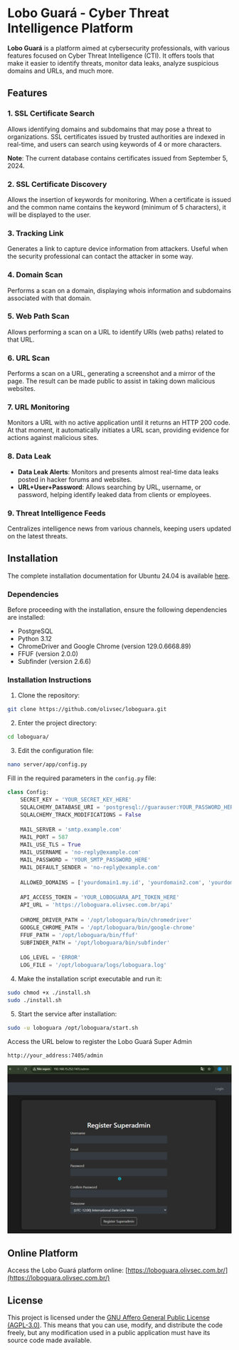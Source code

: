 
# Lobo Guará - Cyber Threat Intelligence Platform

**Lobo Guará** is a platform aimed at cybersecurity professionals, with various features focused on Cyber Threat Intelligence (CTI). It offers tools that make it easier to identify threats, monitor data leaks, analyze suspicious domains and URLs, and much more.

## Features

### 1. **SSL Certificate Search**
Allows identifying domains and subdomains that may pose a threat to organizations. SSL certificates issued by trusted authorities are indexed in real-time, and users can search using keywords of 4 or more characters.

**Note**: The current database contains certificates issued from September 5, 2024.

### 2. **SSL Certificate Discovery**
Allows the insertion of keywords for monitoring. When a certificate is issued and the common name contains the keyword (minimum of 5 characters), it will be displayed to the user.

### 3. **Tracking Link**
Generates a link to capture device information from attackers. Useful when the security professional can contact the attacker in some way.

### 4. **Domain Scan**
Performs a scan on a domain, displaying whois information and subdomains associated with that domain.

### 5. **Web Path Scan**
Allows performing a scan on a URL to identify URIs (web paths) related to that URL.

### 6. **URL Scan**
Performs a scan on a URL, generating a screenshot and a mirror of the page. The result can be made public to assist in taking down malicious websites.

### 7. **URL Monitoring**
Monitors a URL with no active application until it returns an HTTP 200 code. At that moment, it automatically initiates a URL scan, providing evidence for actions against malicious sites.

### 8. **Data Leak**
- **Data Leak Alerts**: Monitors and presents almost real-time data leaks posted in hacker forums and websites.
- **URL+User+Password**: Allows searching by URL, username, or password, helping identify leaked data from clients or employees.

### 9. **Threat Intelligence Feeds**
Centralizes intelligence news from various channels, keeping users updated on the latest threats.

## Installation

The complete installation documentation for Ubuntu 24.04 is available [here](https://loboguara.olivsec.com.br/docs/loboguara_ubuntu_installation_guide.html).

### Dependencies

Before proceeding with the installation, ensure the following dependencies are installed:

- PostgreSQL
- Python 3.12
- ChromeDriver and Google Chrome (version 129.0.6668.89)
- FFUF (version 2.0.0)
- Subfinder (version 2.6.6)

### Installation Instructions

1. Clone the repository:

```bash
git clone https://github.com/olivsec/loboguara.git
```

2. Enter the project directory:

```bash
cd loboguara/
```

3. Edit the configuration file:

```bash
nano server/app/config.py
```

Fill in the required parameters in the `config.py` file:

```python
class Config:
    SECRET_KEY = 'YOUR_SECRET_KEY_HERE'
    SQLALCHEMY_DATABASE_URI = 'postgresql://guarauser:YOUR_PASSWORD_HERE@localhost/guaradb?sslmode=disable'
    SQLALCHEMY_TRACK_MODIFICATIONS = False

    MAIL_SERVER = 'smtp.example.com'
    MAIL_PORT = 587
    MAIL_USE_TLS = True
    MAIL_USERNAME = 'no-reply@example.com'
    MAIL_PASSWORD = 'YOUR_SMTP_PASSWORD_HERE'
    MAIL_DEFAULT_SENDER = 'no-reply@example.com'

    ALLOWED_DOMAINS = ['yourdomain1.my.id', 'yourdomain2.com', 'yourdomain3.net']

    API_ACCESS_TOKEN = 'YOUR_LOBOGUARA_API_TOKEN_HERE'
    API_URL = 'https://loboguara.olivsec.com.br/api'

    CHROME_DRIVER_PATH = '/opt/loboguara/bin/chromedriver'
    GOOGLE_CHROME_PATH = '/opt/loboguara/bin/google-chrome'
    FFUF_PATH = '/opt/loboguara/bin/ffuf'
    SUBFINDER_PATH = '/opt/loboguara/bin/subfinder'

    LOG_LEVEL = 'ERROR'
    LOG_FILE = '/opt/loboguara/logs/loboguara.log'
```

4. Make the installation script executable and run it:

```bash
sudo chmod +x ./install.sh
sudo ./install.sh
```

5. Start the service after installation:

```bash
sudo -u loboguara /opt/loboguara/start.sh
```

Access the URL below to register the Lobo Guará Super Admin

```bash
http://your_address:7405/admin
```

![Super admin creation](images/superadmin.png)

## Online Platform

Access the Lobo Guará platform online: [https://loboguara.olivsec.com.br/](https://loboguara.olivsec.com.br/)

## License

This project is licensed under the [GNU Affero General Public License (AGPL-3.0)](https://www.gnu.org/licenses/agpl-3.0.html). This means that you can use, modify, and distribute the code freely, but any modification used in a public application must have its source code made available.
